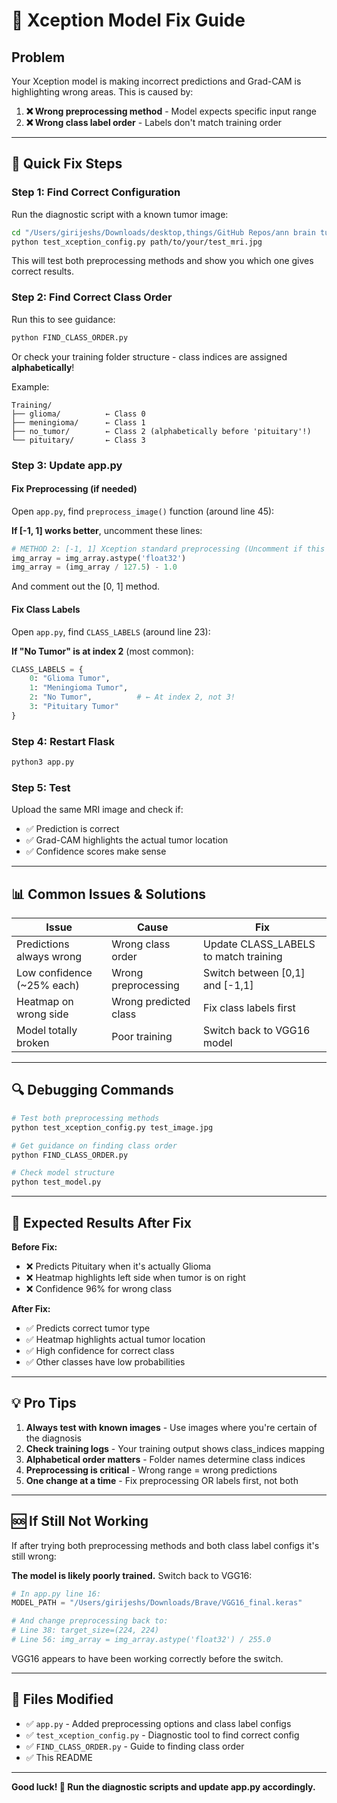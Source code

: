 # 🔧 Xception Model Fix Guide

## Problem
Your Xception model is making incorrect predictions and Grad-CAM is highlighting wrong areas. This is caused by:

1. **❌ Wrong preprocessing method** - Model expects specific input range
2. **❌ Wrong class label order** - Labels don't match training order

---

## 🚀 Quick Fix Steps

### Step 1: Find Correct Configuration
Run the diagnostic script with a known tumor image:

```bash
cd "/Users/girijeshs/Downloads/desktop,things/GitHub Repos/ann brain tumor"
python test_xception_config.py path/to/your/test_mri.jpg
```

This will test both preprocessing methods and show you which one gives correct results.

### Step 2: Find Correct Class Order
Run this to see guidance:

```bash
python FIND_CLASS_ORDER.py
```

Or check your training folder structure - class indices are assigned **alphabetically**!

Example:
```
Training/
├── glioma/          ← Class 0
├── meningioma/      ← Class 1  
├── no_tumor/        ← Class 2 (alphabetically before 'pituitary'!)
└── pituitary/       ← Class 3
```

### Step 3: Update app.py

#### Fix Preprocessing (if needed)
Open `app.py`, find `preprocess_image()` function (around line 45):

**If [-1, 1] works better**, uncomment these lines:
```python
# METHOD 2: [-1, 1] Xception standard preprocessing (Uncomment if this is correct)
img_array = img_array.astype('float32')
img_array = (img_array / 127.5) - 1.0
```

And comment out the [0, 1] method.

#### Fix Class Labels
Open `app.py`, find `CLASS_LABELS` (around line 23):

**If "No Tumor" is at index 2** (most common):
```python
CLASS_LABELS = {
    0: "Glioma Tumor",
    1: "Meningioma Tumor", 
    2: "No Tumor",          # ← At index 2, not 3!
    3: "Pituitary Tumor"
}
```

### Step 4: Restart Flask
```bash
python3 app.py
```

### Step 5: Test
Upload the same MRI image and check if:
- ✅ Prediction is correct
- ✅ Grad-CAM highlights the actual tumor location
- ✅ Confidence scores make sense

---

## 📊 Common Issues & Solutions

| Issue | Cause | Fix |
|-------|-------|-----|
| Predictions always wrong | Wrong class order | Update CLASS_LABELS to match training |
| Low confidence (~25% each) | Wrong preprocessing | Switch between [0,1] and [-1,1] |
| Heatmap on wrong side | Wrong predicted class | Fix class labels first |
| Model totally broken | Poor training | Switch back to VGG16 model |

---

## 🔍 Debugging Commands

```bash
# Test both preprocessing methods
python test_xception_config.py test_image.jpg

# Get guidance on finding class order
python FIND_CLASS_ORDER.py

# Check model structure
python test_model.py
```

---

## 🎯 Expected Results After Fix

**Before Fix:**
- ❌ Predicts Pituitary when it's actually Glioma
- ❌ Heatmap highlights left side when tumor is on right
- ❌ Confidence 96% for wrong class

**After Fix:**
- ✅ Predicts correct tumor type
- ✅ Heatmap highlights actual tumor location
- ✅ High confidence for correct class
- ✅ Other classes have low probabilities

---

## 💡 Pro Tips

1. **Always test with known images** - Use images where you're certain of the diagnosis
2. **Check training logs** - Your training output shows class_indices mapping
3. **Alphabetical order matters** - Folder names determine class indices
4. **Preprocessing is critical** - Wrong range = wrong predictions
5. **One change at a time** - Fix preprocessing OR labels first, not both

---

## 🆘 If Still Not Working

If after trying both preprocessing methods and both class label configs it's still wrong:

**The model is likely poorly trained.** Switch back to VGG16:

```python
# In app.py line 16:
MODEL_PATH = "/Users/girijeshs/Downloads/Brave/VGG16_final.keras"

# And change preprocessing back to:
# Line 38: target_size=(224, 224)
# Line 56: img_array = img_array.astype('float32') / 255.0
```

VGG16 appears to have been working correctly before the switch.

---

## 📝 Files Modified

- ✅ `app.py` - Added preprocessing options and class label configs
- ✅ `test_xception_config.py` - Diagnostic tool to find correct config
- ✅ `FIND_CLASS_ORDER.py` - Guide to finding class order
- ✅ This README

---

**Good luck! 🚀 Run the diagnostic scripts and update app.py accordingly.**
